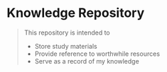 # Knowledge Repository
> This repository is intended to
> - Store study materials
> - Provide reference to worthwhile resources
> - Serve as a record of my knowledge
